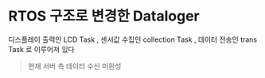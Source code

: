 # RTOS 구조로 변경한 Dataloger

디스플레이 출력인 LCD Task , 센서값 수집인 collection Task , 데이터 전송인 trans Task 로 이루어져 있다

> 현재 서버 측 데이터 수신 미완성
